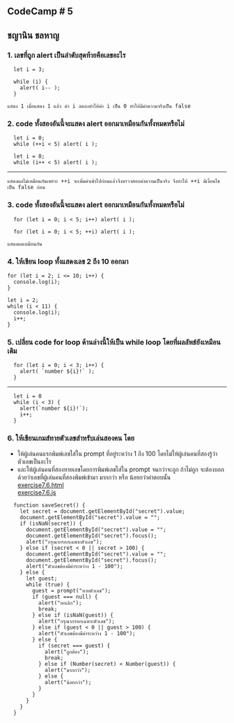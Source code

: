 ## CodeCamp # 5

## ชญานิน ชลหาญ

### 1. เลขที่ถูก alert เป็นลำดับสุดท้ายคือเลขอะไร

```
  let i = 3;

  while (i) {
    alert( i-- );
  }
```

`แสดง 1 เมื่อแสดง 1 แล้ว ค่า i ลดลงทำให้ค่า i เป็น 0 ทำให้มีค่าความจริงเป็น false`

### 2. code ทั้งสองอันนี้จะแสดง alert ออกมาเหมือนกันทั้งหมดหรือไม่

```
  let i = 0;
  while (++i < 5) alert( i );
```

```
  let i = 0;
  while (i++ < 5) alert( i );
```

---

`แสดงผลไม่เหมือนกันเพราะ ++i จะเพิ่มค่าเข้าไปก่อนแล้วจึงตรวจสอบค่าความเป็นจริง จึงทำให้ ++i มีเงื่อนไขเป็น false ก่อน`

### 3. code ทั้งสองอันนี้จะแสดง alert ออกมาเหมือนกันทั้งหมดหรือไม่

```
  for (let i = 0; i < 5; i++) alert( i );
```

```
  for (let i = 0; i < 5; ++i) alert( i );
```

`แสดงผลเหมือนกัน`

### 4. ให้เขียน loop ทั้งแสดงเลข 2 ถึง 10 ออกมา

```
for (let i = 2; i <= 10; i++) {
  console.log(i);
}
```

```
let i = 2;
while (i < 11) {
  console.log(i);
  i++;
}
```

### 5. เปลี่ยน code for loop ด้านล่างนี้ให้เป็น while loop โดยที่ผลลัพธ์ยังเหมือนเดิม

```
  for (let i = 0; i < 3; i++) {
    alert( `number ${i}!` );
  }
```

---

```
  let i = 0
  while (i < 3) {
    alert(`number ${i}!`);
    i++;
  }
```

### 6. ให้เขียนเกมส์ทายตัวเลขสำหรับเล่นสองคน โดย

- ให้ผู้เล่นคนแรกพิมพ์เลขใส่ใน prompt ที่อยู่ระหว่าง 1 ถึง 100 โดยไม่ให้ผู้เล่นคนที่สองรู้ว่าตัวเลขเป็นอะไร
- และให้ผู้เล่นคนที่สองทายเลขโดยการพิมพ์เลขใส่ใน prompt จนกว่าจะถูก ถ้าไม่ถูก จะต้องบอกด้วยว่าเลขที่ผู้เล่นคนที่สองพิมพ์เข้ามา มากกว่า หรือ น้อยกว่าคำตอบนั้น  
  [exercise7.6.html](exercise7.6.html)  
  [exercise7.6.js](exercise7.6.js)

```
  function saveSecret() {
    let secret = document.getElementById("secret").value;
    document.getElementById("secret").value = "";
    if (isNaN(secret)) {
      document.getElementById("secret").value = "";
      document.getElementById("secret").focus();
      alert("กรุณากรอกเฉพาะตัวเลข");
    } else if (secret < 0 || secret > 100) {
      document.getElementById("secret").value = "";
      document.getElementById("secret").focus();
      alert("ตัวเลขต้องมีค่าระหว่าง 1 - 100");
    } else {
      let guest;
      while (true) {
        guest = prompt("ทายตัวเลข");
        if (guest === null) {
          alert("ยกเลิก");
          break;
        } else if (isNaN(guest)) {
          alert("กรุณากรอกเฉพาะตัวเลข");
        } else if (guest < 0 || guest > 100) {
          alert("ตัวเลขต้องมีค่าระหว่าง 1 - 100");
        } else {
          if (secret === guest) {
            alert("ถูกต้อง");
            break;
          } else if (Number(secret) < Number(guest)) {
            alert("มากกว่า");
          } else {
            alert("น้อยกว่า");
          }
        }
      }
    }
  }
```
